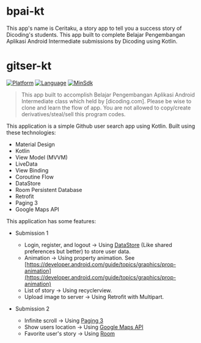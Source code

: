 # bpai-kt
This app's name is Ceritaku, a story app to tell you a success story of Dicoding's students. This app built to complete Belajar Pengembangan Aplikasi Android Intermediate submissions by Dicoding using Kotlin.

# gitser-kt

[![Platform](https://img.shields.io/badge/platform-Android-green)](https://github.com/yumtaufikhidayat/gitser-kt/blob/main/build.gradle)
[![Language](https://img.shields.io/badge/language-Kotlin-blue)](https://github.com/yumtaufikhidayat/gitser-kt/blob/main/build.gradle)
[![MinSdk](https://img.shields.io/badge/minsdk-23-red)](https://github.com/yumtaufikhidayat/gitser-kt/blob/main/build.gradle)

> This app built to accomplish Belajar Pengembangan Aplikasi Android Intermediate class which held by [dicoding.com]. Please be wise to clone and learn the flow of app. You are not allowed to copy/create derivatives/steal/sell this program codes.

This application is a simple Github user search app using Kotlin. Built using these technologies:
- Material Design
- Kotlin
- View Model (MVVM)
- LiveData
- View Binding
- Coroutine Flow
- DataStore
- Room Persistent Database
- Retrofit
- Paging 3
- Google Maps API

This application has some features:
- Submission 1
  - Login, register, and logout -> Using [DataStore](https://developer.android.com/topic/libraries/architecture/datastore) (Like shared preferences but better) to store user data.
  - Animation -> Using property animation. See [https://developer.android.com/guide/topics/graphics/prop-animation](https://developer.android.com/guide/topics/graphics/prop-animation)
  - List of story -> Using recyclerview.
  - Upload image to server -> Using Retrofit with Multipart.

- Submission 2
  - Infinite scroll -> Using [Paging 3](https://developer.android.com/topic/libraries/architecture/paging/v3-migration)
  - Show users location -> Using [Google Maps API](https://developers.google.com/maps/documentation/android-sdk)
  - Favorite user's story -> Using [Room](https://developer.android.com/training/data-storage/room)
